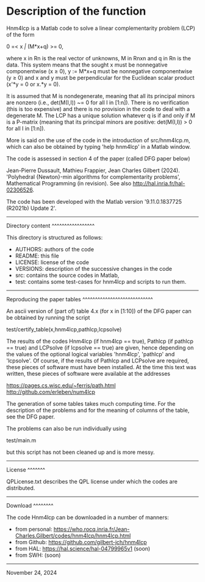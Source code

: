 # Description of the function

Hnm4lcp is a Matlab code to solve a linear complementarity problem (LCP)
of the form

   0 =< x _|_ (M*x+q) >= 0,

where x in Rn is the real vector of unknowns, M in Rnxn and q in Rn is
the data. This system means that the sought x must be nonnegative
componentwise (x ≥ 0), y := M*x+q must be nonnegative componentwise (y ≥
0) and x and y must be perpendicular for the Euclidean scalar product
(x'*y = 0 or x.*y = 0).

It is assumed that M is nondegenerate, meaning that all its principal
minors are nonzero (i.e., det(M(I,I)) ~= 0 for all I in [1:n]). There is
no verification (this is too expensive) and there is no provision in the
code to deal with a degenerate M. The LCP has a unique solution whatever
q is if and only if M is a P-matrix (meaning that its principal minors
are positive: det(M(I,I)) > 0 for all I in [1:n]).

More is said on the use of the code in the introduction of
src/hnm4lcp.m, which can also be obtained by typing 'help hnm4lcp' in a
Matlab window.

The code is assessed in section 4 of the paper (called DFG paper below)

   Jean-Pierre Dussault, Mathieu Frappier, Jean Charles Gilbert (2024).
   'Polyhedral {Newton}-min algorithms for complementarity problems',
   Mathematical Programming (in revision). See also
   http://hal.inria.fr/hal-02306526.

The code has been developed with the Matlab version '9.11.0.1837725
(R2021b) Update 2'.

------------------------------------------------------------------------

Directory content
^^^^^^^^^^^^^^^^^

This directory is structured as follows:
- AUTHORS: authors of the code
- README: this file
- LICENSE: license of the code
- VERSIONS: description of the successive changes in the code
- src: contains the source codes in Matlab,
- test: contains some test-cases for hnm4lcp and scripts to run them.

------------------------------------------------------------------------

Reproducing the paper tables
^^^^^^^^^^^^^^^^^^^^^^^^^^^^

An ascii version of (part of) table 4.x (for x in [1:10]) of the DFG
paper can be obtained by running the script

   test/certify_table(x,hnm4lcp,pathlcp,lcpsolve)

The results of the codes Hnm4lcp (if hnm4lcp == true), Pathlcp (if
pathlcp == true) and LCPsolve (if lcpsolve == true) are given, hence
depending on the values of the optional logical variables 'hnm4lcp',
'pathlcp' and 'lcpsolve'. Of course, if the results of Pathlcp and
LCPsolve are required, these pieces of software must have been
installed. At the time this text was written, these pieces of software
were available at the addresses

   https://pages.cs.wisc.edu/~ferris/path.html
   http://github.com/erleben/num4lcp

The generation of some tables takes much computing time. For the
description of the problems and for the meaning of columns of the table,
see the DFG paper.

The problems can also be run individually using

   test/main.m

but this script has not been cleaned up and is more messy.

------------------------------------------------------------------------

License
^^^^^^^

QPLicense.txt describes the QPL license under which the codes are
distributed.

------------------------------------------------------------------------

Download
^^^^^^^^

The code Hnm4lcp can be downloaded in a number of manners:
- from personal: https://who.rocq.inria.fr/Jean-Charles.Gilbert/codes/hnm4lcp/hnm4lcp.html
- from Github:   https://github.com/gilbert-jch/hnm4lcp
- from HAL:      https://hal.science/hal-04799965v1 (soon)
- from SWH:      (soon)

------------------------------------------------------------------------

November 24, 2024
